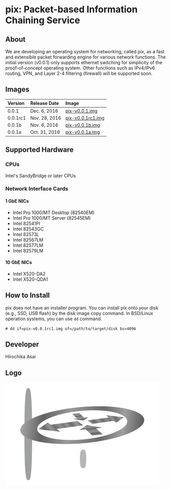 # pix: Packet-based Information Chaining Service

## About
We are developing an operating system for networking, called pix, as a fast
and extensible packet forwarding engine for various network functions.
The initial version (v0.0.1) only supports ethernet switching for simplicity
of the proof-of-concept operating system.  Other functions such as IPv4/IPv6
routing, VPN, and Layer 2-4 filtering (firewall) will be supported soon.

## Images
| Version  | Release Date  | Image      |
| :------- | :------------ | :--------- |
| 0.0.1    | Dec. 6, 2016  | [pix-v0.0.1.img](https://pix.jar.jp/images/pix-v0.0.1.img "pix-v0.0.1.img") |
| 0.0.1rc1 | Nov. 28, 2016 | [pix-v0.0.1rc1.img](https://pix.jar.jp/images/pix-v0.0.1rc1.img "pix-v0.0.1rc1.img") |
| 0.0.1b   | Nov. 6, 2016  | [pix-v0.0.1b.img](https://pix.jar.jp/images/pix-v0.0.1b.img "pix-v0.0.1b.img") |
| 0.0.1a   | Oct. 31, 2016 | [pix-v0.0.1a.img](https://pix.jar.jp/images/pix-v0.0.1a.img "pix-v0.0.1a.img") |

## Supported Hardware

### CPUs
Intel's SandyBridge or later CPUs

### Network Interface Cards
#### 1 GbE NICs
* Intel Pro 1000/MT Desktop (82540EM)
* Intel Pro 1000/MT Server (82545EM)
* Intel 82541PI
* Intel 82543GC
* Intel 82573L
* Intel 82567LM
* Intel 82577LM
* Intel 82579LM

#### 10 GbE NICs
* Intel X520-DA2
* Intel X520-QDA1

## How to Install
pix does not have an installer program.  You can install pix onto your disk
(e.g., SSD, USB flash) by the disk image copy command.
In BSD/Linux operation systems, you can use ```dd``` command.

```
# dd if=pix-v0.0.1rc1.img of=/path/to/target/disk bs=4096
```

## Developer
Hirochika Asai

## Logo
![Alt text](pix.png?raw=true "pix")
